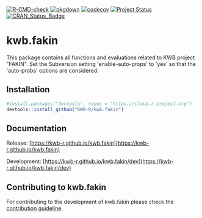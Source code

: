 [![R-CMD-check](https://github.com/KWB-R/kwb.fakin/workflows/R-CMD-check/badge.svg)](https://github.com/KWB-R/kwb.fakin/actions?query=workflow%3AR-CMD-check)
[![pkgdown](https://github.com/KWB-R/kwb.fakin/workflows/pkgdown/badge.svg)](https://github.com/KWB-R/kwb.fakin/actions?query=workflow%3Apkgdown)
[![codecov](https://codecov.io/github/KWB-R/kwb.fakin/branch/master/graphs/badge.svg)](https://codecov.io/github/KWB-R/kwb.fakin)
[![Project Status](https://img.shields.io/badge/lifecycle-experimental-orange.svg)](https://www.tidyverse.org/lifecycle/#experimental)
[![CRAN_Status_Badge](https://www.r-pkg.org/badges/version/kwb.fakin)]()

# kwb.fakin

This package contains all functions and evaluations related to KWB project "FAKIN". 
Set the Subversion setting 'enable-auto-props' to 'yes' so that the 'auto-probs' 
options are considered.

## Installation

```r
#install.packages("devtools", repos = "https://cloud.r-project.org")
devtools::install_github("KWB-R/kwb.fakin")
```

## Documentation

Release: [https://kwb-r.github.io/kwb.fakin](https://kwb-r.github.io/kwb.fakin)

Development: [https://kwb-r.github.io/kwb.fakin/dev](https://kwb-r.github.io/kwb.fakin/dev)


## Contributing to kwb.fakin

For contributing to the development of kwb.fakin please check the 
[contribution guideline](.github/CONTRIBUTING.md).
